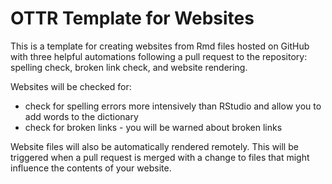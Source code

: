 # OTTR Template for Websites

This is a template for creating websites from Rmd files hosted on GitHub with three helpful automations following a pull request to the repository: spelling check, broken link check, and website rendering. 

Websites will be checked for:

- check for spelling errors more intensively than RStudio and allow you to add words to the dictionary
- check for broken links - you will be warned about broken links

Website files will also be automatically rendered remotely. This will be triggered when a pull request is merged with a change to files that might influence the contents of your website.

